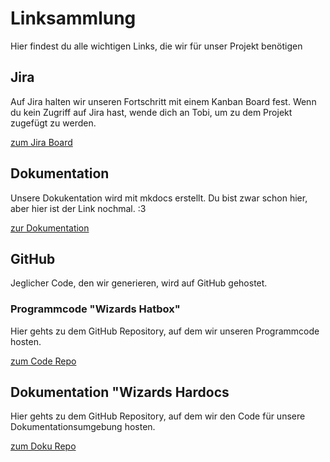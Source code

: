 #  Linksammlung

Hier findest du alle wichtigen Links, die wir für unser Projekt benötigen

## Jira

Auf Jira halten wir unseren Fortschritt mit einem Kanban Board fest. Wenn du kein Zugriff auf Jira hast, wende dich an Tobi, um zu dem Projekt zugefügt zu werden.

[zum Jira Board](https://slatenotsteel.atlassian.net/jira/software/projects/WIZ/boards/1)


## Dokumentation

Unsere Dokukentation wird mit mkdocs erstellt. Du bist zwar schon hier, aber hier ist der Link nochmal. :3


[zur Dokumentation](https://wizards-hatbox.github.io/WizardsHatdocs/)

## GitHub

Jeglicher Code, den wir generieren, wird auf GitHub gehostet.

### Programmcode "Wizards Hatbox"

Hier gehts zu dem GitHub Repository, auf dem wir unseren Programmcode hosten.

[zum Code Repo](https://github.com/Wizards-Hatbox/WizardsHatbox)


## Dokumentation "Wizards Hardocs

Hier gehts zu dem GitHub Repository, auf dem wir den Code für unsere Dokumentationsumgebung hosten.

[zum Doku Repo](https://github.com/Wizards-Hatbox/WizardsHatdocs)